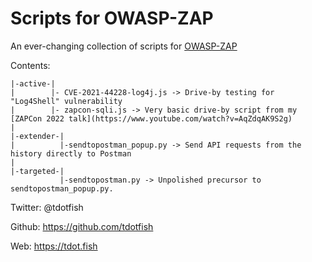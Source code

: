 # Scripts for OWASP-ZAP

An ever-changing collection of scripts for [OWASP-ZAP](https://zaproxy.org)

Contents:

```
|-active-|
|        |- CVE-2021-44228-log4j.js -> Drive-by testing for "Log4Shell" vulnerability
|        |- zapcon-sqli.js -> Very basic drive-by script from my [ZAPCon 2022 talk](https://www.youtube.com/watch?v=AqZdqAK9S2g)
|
|-extender-|
|          |-sendtopostman_popup.py -> Send API requests from the history directly to Postman
|
|-targeted-|
           |-sendtopostman.py -> Unpolished precursor to sendtopostman_popup.py.
```


Twitter: @tdotfish

Github: https://github.com/tdotfish

Web: https://tdot.fish